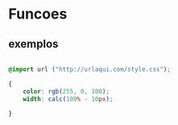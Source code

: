 # Funcoes

##  exemplos

```css

@import url ("http://urlaqui.com/style.css");

{
    color: rgb(255, 0, 100);
    width: calc(100% - 10px);
    
}